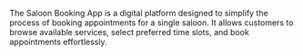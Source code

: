 The Saloon Booking App is a digital platform designed to simplify the process of booking appointments for a single saloon. It allows customers to browse available services, select preferred time slots, and book appointments effortlessly.
